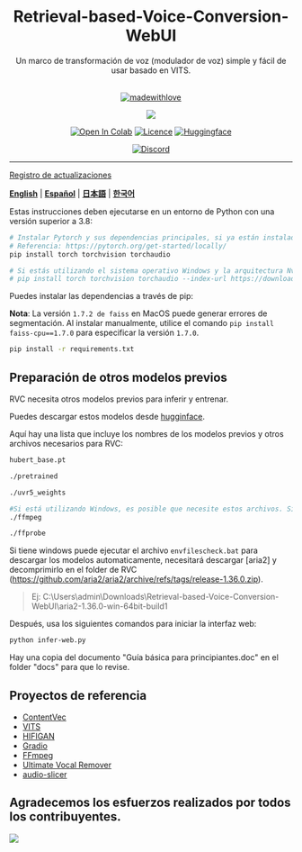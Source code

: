 <div align="center">

<h1>Retrieval-based-Voice-Conversion-WebUI</h1>
Un marco de transformación de voz (modulador de voz) simple y fácil de usar basado en VITS.<br><br>

[![madewithlove](https://forthebadge.com/images/badges/built-with-love.svg)](https://github.com/liujing04/Retrieval-based-Voice-Conversion-WebUI)

<img src="https://counter.seku.su/cmoe?name=rvc&theme=r34" /><br>

[![Open In Colab](https://img.shields.io/badge/Colab-F9AB00?style=for-the-badge&logo=googlecolab&color=525252)](https://colab.research.google.com/github/liujing04/Retrieval-based-Voice-Conversion-WebUI/blob/main/Retrieval_based_Voice_Conversion_WebUI.ipynb)
[![Licence](https://img.shields.io/github/license/liujing04/Retrieval-based-Voice-Conversion-WebUI?style=for-the-badge)](https://github.com/liujing04/Retrieval-based-Voice-Conversion-WebUI/blob/main/%E4%BD%BF%E7%94%A8%E9%9C%80%E9%81%B5%E5%AE%88%E7%9A%84%E5%8D%8F%E8%AE%AE-LICENSE.txt)
[![Huggingface](https://img.shields.io/badge/🤗%20-Spaces-yellow.svg?style=for-the-badge)](https://huggingface.co/lj1995/VoiceConversionWebUI/tree/main/)

[![Discord](https://img.shields.io/badge/RVC%20Developers-Discord-7289DA?style=for-the-badge&logo=discord&logoColor=white)](https://discord.gg/HcsmBBGyVk)

</div>

------

[Registro de actualizaciones](https://github.com/liujing04/Retrieval-based-Voice-Conversion-WebUI/blob/main/Changelog_CN.md)

[**English**](./docs/README.en.md) | [**Español**](./README.md) | [**日本語**](./docs/README.ja.md) | [**한국어**](./docs/README.ko.md)


Estas instrucciones deben ejecutarse en un entorno de Python con una versión superior a 3.8:
```bash
# Instalar Pytorch y sus dependencias principales, si ya están instalados, omitir.
# Referencia: https://pytorch.org/get-started/locally/
pip install torch torchvision torchaudio

# Si estás utilizando el sistema operativo Windows y la arquitectura Nvidia Ampere (RTX30xx), es necesario especificar la versión correspondiente de PyTorch para CUDA.
# pip install torch torchvision torchaudio --index-url https://download.pytorch.org/whl/cu117
```

Puedes instalar las dependencias a través de pip:

**Nota**: La versión `1.7.2 de faiss` en MacOS puede generar errores de segmentación. Al instalar manualmente, utilice el comando `pip install faiss-cpu==1.7.0` para especificar la versión `1.7.0`.

```bash
pip install -r requirements.txt
```

## Preparación de otros modelos previos
RVC necesita otros modelos previos para inferir y entrenar.

Puedes descargar estos modelos desde [hugginface](https://huggingface.co/lj1995/VoiceConversionWebUI/tree/main/).


Aquí hay una lista que incluye los nombres de los modelos previos y otros archivos necesarios para RVC:
```bash
hubert_base.pt

./pretrained 

./uvr5_weights

#Si está utilizando Windows, es posible que necesite estos archivos. Si ya tiene instalados ffmpeg y ffprobe, puede omitir estas línea. Los usuarios de ubuntu/debian pueden instalar estas dos bibliotecas con el comando apt install ffmpeg.
./ffmpeg

./ffprobe
```
Si tiene windows puede ejecutar el archivo `envfilescheck.bat` para descargar los modelos automaticamente, necesitará descargar [aria2] y decomprimirlo en el folder de RVC (https://github.com/aria2/aria2/archive/refs/tags/release-1.36.0.zip).
> Ej: C:\Users\admin\Downloads\Retrieval-based-Voice-Conversion-WebUI\aria2-1.36.0-win-64bit-build1


Después, usa los siguientes comandos para iniciar la interfaz web:
```bash
python infer-web.py
```


Hay una copia del documento "Guía básica para principiantes.doc" en el folder "docs" para que lo revise.

## Proyectos de referencia
+ [ContentVec](https://github.com/auspicious3000/contentvec/)
+ [VITS](https://github.com/jaywalnut310/vits)
+ [HIFIGAN](https://github.com/jik876/hifi-gan)
+ [Gradio](https://github.com/gradio-app/gradio)
+ [FFmpeg](https://github.com/FFmpeg/FFmpeg)
+ [Ultimate Vocal Remover](https://github.com/Anjok07/ultimatevocalremovergui)
+ [audio-slicer](https://github.com/openvpi/audio-slicer)

## Agradecemos los esfuerzos realizados por todos los contribuyentes.
<a href="https://github.com/liujing04/Retrieval-based-Voice-Conversion-WebUI/graphs/contributors" target="_blank">
  <img src="https://contrib.rocks/image?repo=liujing04/Retrieval-based-Voice-Conversion-WebUI" />
</a>

